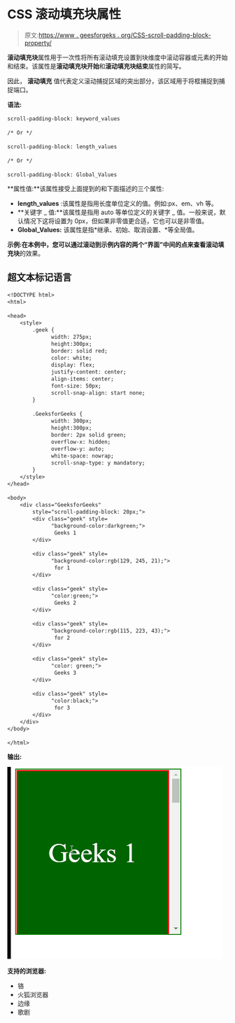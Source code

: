 # CSS 滚动填充块属性

> 原文:[https://www . geesforgeks . org/CSS-scroll-padding-block-property/](https://www.geeksforgeeks.org/css-scroll-padding-block-property/)

**滚动填充块**属性用于一次性将所有滚动填充设置到块维度中滚动容器或元素的开始和结束。该属性是**滚动填充块开始**和**滚动填充块结束**属性的简写。

因此， **滚动填充** 值代表定义滚动捕捉区域的突出部分，该区域用于将框捕捉到捕捉端口。

**语法:**

```
scroll-padding-block: keyword_values

/* Or */

scroll-padding-block: length_values

/* Or */

scroll-padding-block: Global_Values

```

**属性值:**该属性接受上面提到的和下面描述的三个属性:

*   **length_values** :该属性是指用长度单位定义的值。例如:px、em、vh 等。
*   **关键字 _ 值:**该属性是指用 auto 等单位定义的关键字 _ 值。一般来说，默认情况下这将设置为 0px，但如果非零值更合适，它也可以是非零值。
*   **Global_Values:** 该属性是指*继承、初始、取消设置、*等全局值。

**示例:**在本例中，您可以通过滚动到示例内容的两个“界面”中间的点来查看**滚动填充块**的效果。

## 超文本标记语言

```
<!DOCTYPE html>
<html>

<head>
    <style>
        .geek {
              width: 275px;
              height:300px;
              border: solid red;
              color: white;
              display: flex;
              justify-content: center;
              align-items: center;
              font-size: 50px;
              scroll-snap-align: start none;
        }

        .GeeksforGeeks {
              width: 300px;
              height:300px;
              border: 2px solid green;
              overflow-x: hidden;
              overflow-y: auto;
              white-space: nowrap;
              scroll-snap-type: y mandatory;
        }
    </style>
</head>

<body>
    <div class="GeeksforGeeks" 
        style="scroll-padding-block: 20px;">
        <div class="geek" style=
              "background-color:darkgreen;">
               Geeks 1
        </div>

        <div class="geek" style=
              "background-color:rgb(129, 245, 21);">
               for 1
        </div>

        <div class="geek" style=
              "color:green;">
               Geeks 2
        </div>

        <div class="geek" style=
              "background-color:rgb(115, 223, 43);">
               for 2
        </div>

        <div class="geek" style=
              "color: green;">
               Geeks 3
        </div>

        <div class="geek" style=
              "color:black;">
               for 3
        </div>
    </div>
</body>

</html>
```

**输出:**

![](img/33874bec7800a903f9cb0112d179b5ea.png)

**支持的浏览器:**

*   铬
*   火狐浏览器
*   边缘
*   歌剧